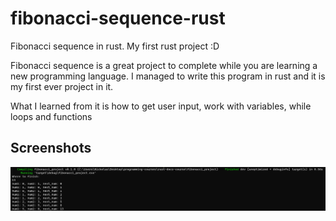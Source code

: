 # fibonacci-sequence-rust

Fibonacci sequence in rust. My first rust project :D

Fibonacci sequence is a great project to complete while you are learning a new programming language.
I managed to write this program in rust and it is my first ever project in it.

What I learned from it is how to get user input, work with variables, while loops and functions

## Screenshots

![program](./screenshots/screenshot.png)